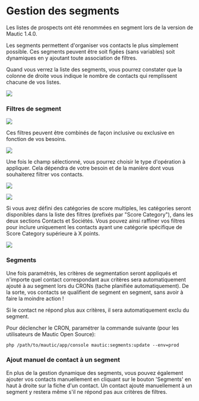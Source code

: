 # Gestion des segments

Les listes de prospects ont été renommées en segment lors de la version de Mautic 1.4.0.

Les segments permettent d'organiser vos contacts le plus simplement possible. Ces segments peuvent être soit figées (sans variables) soit dynamiques en y ajoutant toute association de filtres.

Quand vous verrez la liste des segments, vous pourrez constater que la colonne de droite vous indique le nombre de contacts qui remplissent chacune de vos listes.

![](/contacts/media/contact-segments.jpg)

### Filtres de segment

![](/contacts/media/segment-filters.jpg)

Ces filtres peuvent être combinés de façon inclusive ou exclusive en fonction de vos besoins.

![](/contacts/media/multiple-segment-filters.jpg)

Une fois le champ sélectionné, vous pourrez choisir le type d'opération à appliquer. Cela dépendra de votre besoin et de la manière dont vous souhaiterez filtrer vos contacts.

![](/contacts/media/segment-filters-dropdown.jpg)

![](/contacts/media/common-leads-in-segments.jpg)

Si vous avez défini des catégories de score multiples, les catégories seront disponibles dans la liste des filtres (prefixés par "Score Category"), dans les deux sections Contacts et Sociétés. Vous pouvez ainsi raffiner vos filtres pour inclure uniquement les contacts ayant une catégorie spécifique de Score Category supérieure à X points.

![](/contacts/media/segment-scorecategories-in-filters.jpg)

### Segments

Une fois paramétrés, les critères de segmentation seront appliqués et n'importe quel contact correspondant aux critères sera automatiquement ajouté à au segment lors du CRONs (tache planifiée automatiquement). De la sorte, vos contacts se qualifient de segment en segment, sans avoir à faire la moindre action !

Si le contact ne répond plus aux critères, il sera automatiquement exclu du segment.

Pour déclencher le CRON, paramétrer la commande suivante (pour les utilisateurs de Mautic Open Source):

~~~~~~~~~~~~~~~~~~~~~~~~~~~~~~~~~~~~~~~~~~~~~~~~~~~~~~~~~~~~~~~~~~~~~~~~~~~~~~~~
php /path/to/mautic/app/console mautic:segments:update --env=prod
~~~~~~~~~~~~~~~~~~~~~~~~~~~~~~~~~~~~~~~~~~~~~~~~~~~~~~~~~~~~~~~~~~~~~~~~~~~~~~~~

### Ajout manuel de contact à un segment

En plus de la gestion dynamique des segments, vous pouvez également ajouter vos contacts manuellement en cliquant sur le bouton 'Segments' en haut à droite sur la fiche d'un contact.
Un contact ajouté manuellement à un segment y restera même s'il ne répond pas aux critères de filtres.
